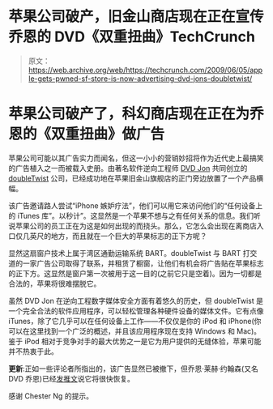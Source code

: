 # 苹果公司破产，旧金山商店现在正在宣传乔恩的 DVD《双重扭曲》TechCrunch

> 原文：<https://web.archive.org/web/https://techcrunch.com/2009/06/05/apple-gets-pwned-sf-store-is-now-advertising-dvd-jons-doubletwist/>

# 苹果公司破产了，科幻商店现在正在为乔恩的《双重扭曲》做广告

苹果公司可能以其广告实力而闻名，但这一小小的营销妙招将作为近代史上最搞笑的广告植入之一而被载入史册。由著名软件逆向工程师 [DVD Jon](https://web.archive.org/web/20230219021204/http://en.wikipedia.org/wiki/Dvd_jon) 共同创立的 [doubleTwist](https://web.archive.org/web/20230219021204/http://www.doubletwist.com/dt/Home/Index.dt) 公司，已经成功地在苹果旧金山旗舰店的正门旁边放置了一个产品横幅。

该广告邀请路人尝试“iPhone 嫉妒疗法”，他们可以用它来访问他们的“任何设备上的 iTunes 库”。以秒计”。这显然是一个苹果不想与之有任何关系的信息。我们听说苹果公司的员工正在为这是如何出现的而挠头。那么，它怎么会出现在离商店入口仅几英尺的地方，而且就在一个巨大的苹果标志的正下方呢？

显然这扇窗户技术上属于湾区通勤运输系统 BART。doubleTwist 与 BART 打交道的一家广告公司取得了联系，并租赁了橱窗，让他们有机会将广告贴在苹果标志的正下方。这显然是窗户第一次被用于这一目的(之前它只是空着)。因为一切都是合法的，苹果将很难摆脱它。

虽然 DVD Jon 在逆向工程数字媒体安全方面有着悠久的历史，但 doubleTwist 是一个完全合法的软件应用程序，可以轻松管理各种硬件设备的媒体文件。它有点像 iTunes，除了它几乎可以在任何设备上工作——不仅仅是你的 iPod 和 iPhone(你可以在这里找到一个广泛的概述，并且该应用程序现在支持 Windows 和 Mac)。鉴于 iPod 相对于竞争对手的最大优势之一是它为用户提供的无缝体验，苹果可能并不热衷于此。

**更新**:正如一些评论者所指出的，该广告显然已被撤下，但乔恩·莱赫·约翰森(又名 DVD 乔恩)已经[发推文](https://web.archive.org/web/20230219021204/http://twitter.com/jonlech/status/2055981781)说它将很快恢复。

感谢 Chester Ng 的提示。
